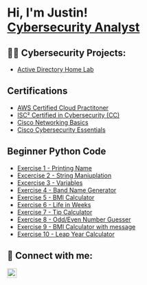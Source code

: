 <h1>Hi, I'm Justin! <br/><a href="https://github.com/JUST-JACk91"></a> <a href="https://www.linkedin.com/in/justinmjackson/">Cybersecurity Analyst</a>

<h2>👨‍💻 Cybersecurity Projects:</h2>


  - [Active Directory Home Lab](https://github.com/joshmadakor1/Algorithms-Practice)

<h2> Certifications </h2>

- [AWS Certified Cloud Practitoner](https://www.credly.com/earner/earned/badge/7f0f527f-42e5-4f01-9496-d9620242c9b8) 
- [ISC² Certified in Cybersecurity (CC)](https://www.credly.com/earner/earned/badge/2bd1540d-2be3-49e7-a493-d90b16248df2)
- [Cisco Networking Basics](https://www.credly.com/earner/earned/badge/e1c3734a-0b46-45b2-b2e0-d3ef88646e4f)
- [Cisco Cybersecurity Essentials](https://www.credly.com/earner/earned/badge/a4afa76f-88e4-4193-9f20-a1e1858151bb)

  
<h2> Beginner Python Code </h2>

- [Exercise 1 - Printing Name](https://replit.com/@P0werzPl3asant/day-1-printing-start)
- [Excercise 2 - String Maniuplation](https://replit.com/@P0werzPl3asant/day-1-2-solution-1)
- [Excercise 3 - Variables](https://replit.com/@P0werzPl3asant/day-1-4-solution)
- [Exercise 4 - Band Name Generator](https://replit.com/@P0werzPl3asant/band-name-generator-end)
- [Exercise 5 - BMI Calculator](https://replit.com/@P0werzPl3asant/day-2-2-exercise)
- [Exercise 6 - Life in Weeks](https://replit.com/@P0werzPl3asant/day-2-3-solution)
- [Exercise 7 - Tip Calculator](https://replit.com/@P0werzPl3asant/tip-calculator-start-1)
- [Exercise 8 - Odd/Even Number Guesser](https://replit.com/@P0werzPl3asant/day-3-1-exercise)
- [Exercise 9 - BMI Calculator with message](https://replit.com/@P0werzPl3asant/day-3-2-exercise)
- [Exercise 10 - Leap Year Calculator](https://replit.com/@P0werzPl3asant/day-3-3-exercise)

<h2> 🤳 Connect with me:</h2>

[<img align="left" alt="JoshMadakor | LinkedIn" width="22px" src="https://cdn.jsdelivr.net/npm/simple-icons@v3/icons/linkedin.svg" />][linkedin]



[linkedin]: https://www.linkedin.com/in/justinmjackson/

<!--
**JUST.JACk91** is a ✨ _special_ ✨ repository because its `README.md` (this file) appears on your GitHub profile.

Here are some ideas to get you started:

- 🔭 I’m currently working on ...
- 🌱 I’m currently learning ...
- 👯 I’m looking to collaborate on ...
- 🤔 I’m looking for help with ...
- 💬 Ask me about ...
- 📫 How to reach me: ...
- 😄 Pronouns: ...
- ⚡ Fun fact: ...
-->
